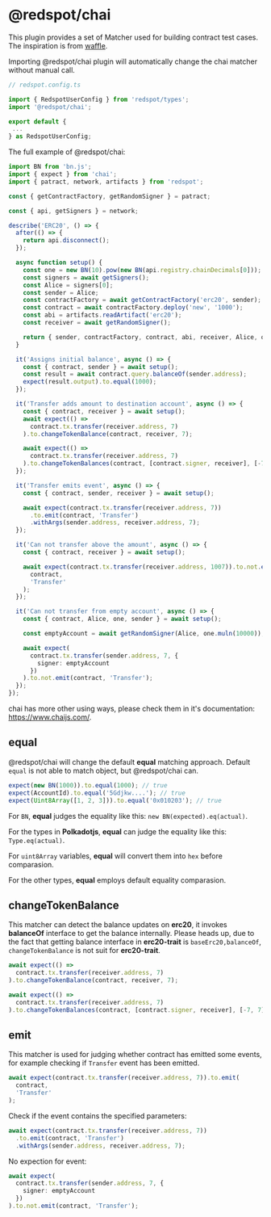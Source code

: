 # @redspot/chai

This plugin provides a set of Matcher used for building contract test cases. The inspiration is from [waffle](https://ethereum-waffle.readthedocs.io/en/latest/matchers.html).

Importing @redspot/chai plugin will automatically change the chai matcher without manual call.

```typescript
// redspot.config.ts

import { RedspotUserConfig } from 'redspot/types';
import '@redspot/chai';

export default {
 ...
} as RedspotUserConfig;
```

The full example of @redspot/chai:

```typescript
import BN from 'bn.js';
import { expect } from 'chai';
import { patract, network, artifacts } from 'redspot';

const { getContractFactory, getRandomSigner } = patract;

const { api, getSigners } = network;

describe('ERC20', () => {
  after(() => {
    return api.disconnect();
  });

  async function setup() {
    const one = new BN(10).pow(new BN(api.registry.chainDecimals[0]));
    const signers = await getSigners();
    const Alice = signers[0];
    const sender = Alice;
    const contractFactory = await getContractFactory('erc20', sender);
    const contract = await contractFactory.deploy('new', '1000');
    const abi = artifacts.readArtifact('erc20');
    const receiver = await getRandomSigner();

    return { sender, contractFactory, contract, abi, receiver, Alice, one };
  }

  it('Assigns initial balance', async () => {
    const { contract, sender } = await setup();
    const result = await contract.query.balanceOf(sender.address);
    expect(result.output).to.equal(1000);
  });

  it('Transfer adds amount to destination account', async () => {
    const { contract, receiver } = await setup();
    await expect(() =>
      contract.tx.transfer(receiver.address, 7)
    ).to.changeTokenBalance(contract, receiver, 7);

    await expect(() =>
      contract.tx.transfer(receiver.address, 7)
    ).to.changeTokenBalances(contract, [contract.signer, receiver], [-7, 7]);
  });

  it('Transfer emits event', async () => {
    const { contract, sender, receiver } = await setup();

    await expect(contract.tx.transfer(receiver.address, 7))
      .to.emit(contract, 'Transfer')
      .withArgs(sender.address, receiver.address, 7);
  });

  it('Can not transfer above the amount', async () => {
    const { contract, receiver } = await setup();

    await expect(contract.tx.transfer(receiver.address, 1007)).to.not.emit(
      contract,
      'Transfer'
    );
  });

  it('Can not transfer from empty account', async () => {
    const { contract, Alice, one, sender } = await setup();

    const emptyAccount = await getRandomSigner(Alice, one.muln(10000));

    await expect(
      contract.tx.transfer(sender.address, 7, {
        signer: emptyAccount
      })
    ).to.not.emit(contract, 'Transfer');
  });
});
```

chai has more other using ways, please check them in it's documentation: https://www.chaijs.com/.

## equal

@redspot/chai will change the default **equal** matching approach. Default `equal` is not able to match object, but @redspot/chai can.

```typescript
expect(new BN(1000)).to.equal(1000); // true
expect(AccountId).to.equal('5Gdjkw....'); // true
expect(Uint8Array([1, 2, 3])).to.equal('0x010203'); // true
```

For `BN`, **equal** judges the equality like this: `new BN(expected).eq(actual)`.

For the types in **Polkadotjs**, **equal** can judge the equality like this: `Type.eq(actual)`.

For `uint8Array` variables, **equal** will convert them into `hex` before comparasion.

For the other types, **equal** employs default equality comparasion.

## changeTokenBalance

This matcher can detect the balance updates on **erc20**, it invokes **balanceOf** interface to get the balance internally. 
Please heads up, due to the fact that getting balance interface in **erc20-trait** is `baseErc20,balanceOf`, `changeTokenBalance` is not suit for **erc20-trait**.

```typescript
await expect(() =>
  contract.tx.transfer(receiver.address, 7)
).to.changeTokenBalance(contract, receiver, 7);

await expect(() =>
  contract.tx.transfer(receiver.address, 7)
).to.changeTokenBalances(contract, [contract.signer, receiver], [-7, 7]);
```

## emit

This matcher is used for judging whether contract has emitted some events, for example checking if `Transfer` event has been emitted.

```typescript
await expect(contract.tx.transfer(receiver.address, 7)).to.emit(
  contract,
  'Transfer'
);
```

Check if the event contains the specified parameters:

```typescript
await expect(contract.tx.transfer(receiver.address, 7))
  .to.emit(contract, 'Transfer')
  .withArgs(sender.address, receiver.address, 7);
```

No expection for event:

```typescript
await expect(
  contract.tx.transfer(sender.address, 7, {
    signer: emptyAccount
  })
).to.not.emit(contract, 'Transfer');
```
